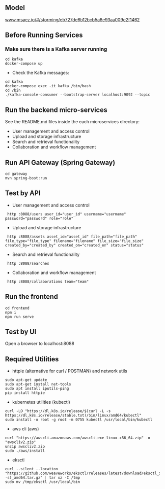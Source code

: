 # 

## Model
www.msaez.io/#/storming/eb727de6b12bcb5a8e93aa009e2f1462

## Before Running Services
### Make sure there is a Kafka server running
```
cd kafka
docker-compose up
```
- Check the Kafka messages:
```
cd kafka
docker-compose exec -it kafka /bin/bash
cd /bin
./kafka-console-consumer --bootstrap-server localhost:9092 --topic
```

## Run the backend micro-services
See the README.md files inside the each microservices directory:

- User management and access control
- Upload and storage infrastructure
- Search and retrieval functionality
- Collaboration and workflow management


## Run API Gateway (Spring Gateway)
```
cd gateway
mvn spring-boot:run
```

## Test by API
- User management and access control
```
 http :8088/users user_id="user_id" username="username" password="password" role="role" 
```
- Upload and storage infrastructure
```
 http :8088/assets asset_id="asset_id" file_path="file_path" file_type="file_type" filename="filename" file_size="file_size" created_by="created_by" created_on="created_on" status="status" 
```
- Search and retrieval functionality
```
 http :8088/searches 
```
- Collaboration and workflow management
```
 http :8088/collaborations team="team" 
```


## Run the frontend
```
cd frontend
npm i
npm run serve
```

## Test by UI
Open a browser to localhost:8088

## Required Utilities

- httpie (alternative for curl / POSTMAN) and network utils
```
sudo apt-get update
sudo apt-get install net-tools
sudo apt install iputils-ping
pip install httpie
```

- kubernetes utilities (kubectl)
```
curl -LO "https://dl.k8s.io/release/$(curl -L -s https://dl.k8s.io/release/stable.txt)/bin/linux/amd64/kubectl"
sudo install -o root -g root -m 0755 kubectl /usr/local/bin/kubectl
```

- aws cli (aws)
```
curl "https://awscli.amazonaws.com/awscli-exe-linux-x86_64.zip" -o "awscliv2.zip"
unzip awscliv2.zip
sudo ./aws/install
```

- eksctl 
```
curl --silent --location "https://github.com/weaveworks/eksctl/releases/latest/download/eksctl_$(uname -s)_amd64.tar.gz" | tar xz -C /tmp
sudo mv /tmp/eksctl /usr/local/bin
```

